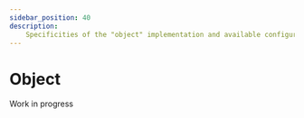 ```yaml
---
sidebar_position: 40
description:
    Specificities of the "object" implementation and available configuration.
---
```


# Object

<span className="chip chip--primary">Work in progress</span>
